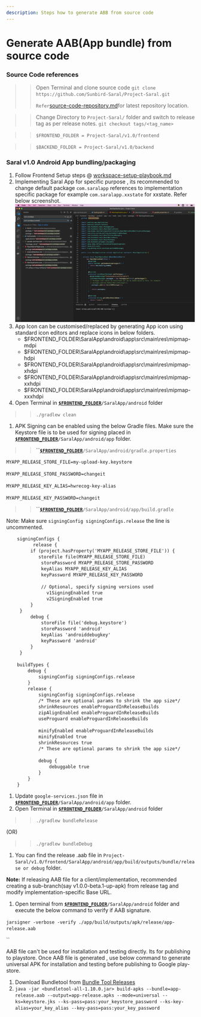 ```yaml
---
description: Steps how to generate ABB from source code
---
```


# Generate AAB(App bundle) from source code

### Source Code references

> > Open Terminal and clone source code `git clone https://github.com/Sunbird-Saral/Project-Saral.git`
> >
> > `Refer`[source-code-repository.md](../engage/source-code-repository.md "mention")for latest repository location.

> > Change Directory to `Project-Saral/` folder and switch to release tag as per release notes. `git checkout tags/<tag_name>`

> > `$FRONTEND_FOLDER = Project-Saral/v1.0/frontend`

> > `$BACKEND_FOLDER = Project-Saral/v1.0/backend`

### Saral v1.0 Android App bundling/packaging

1. Follow Frontend Setup steps @ [workspace-setup-playbook.md](workspace-setup-playbook.md "mention")
2. Implementing Saral App for specific purpose , its recommended to change default package `com.saralapp` references to implementation specific package for example `com.saralapp.xxstate` for xxstate. Refer below screenshot.                                           ![](../.gitbook/assets/Saral-Package-Change-Latest.png)                                                                                                   &#x20;
3. App Icon can be customised/replaced by generating App icon using standard icon editors and replace icons in below folders.
   * $FRONTEND\_FOLDER\SaralApp\android\app\src\main\res\mipmap-mdpi
   * $FRONTEND\_FOLDER\SaralApp\android\app\src\main\res\mipmap-hdpi&#x20;
   * $FRONTEND\_FOLDER\SaralApp\android\app\src\main\res\mipmap-xhdpi&#x20;
   * $FRONTEND\_FOLDER\SaralApp\android\app\src\main\res\mipmap-xxhdpi&#x20;
   * $FRONTEND\_FOLDER\SaralApp\android\app\src\main\res\mipmap-xxxhdpi
4. Open Terminal in [**`$FRONTEND_FOLDER`**](generate-aab-app-bundle-from-source-code.md#source-code-references)`/SaralApp/android` folder

> > `./gradlew clean`

1. APK Signing can be enabled using the below Gradle files. Make sure the Keystore file is to be used for signing placed in [**`$FRONTEND_FOLDER`**](generate-aab-app-bundle-from-source-code.md#source-code-references)`/SaralApp/android/app` folder.

> > **``**[**`$FRONTEND_FOLDER`**](generate-aab-app-bundle-from-source-code.md#source-code-references)`/SaralApp/android/gradle.properties`

```
MYAPP_RELEASE_STORE_FILE=my-upload-key.keystore

MYAPP_RELEASE_STORE_PASSWORD=changeit

MYAPP_RELEASE_KEY_ALIAS=hwrecog-key-alias

MYAPP_RELEASE_KEY_PASSWORD=changeit
```

> > **``**[**`$FRONTEND_FOLDER`**](generate-aab-app-bundle-from-source-code.md#source-code-references)`/SaralApp/android/app/build.gradle`

Note: Make sure `signingConfig signingConfigs.release` the line is uncommented.

```
    signingConfigs {
          release {
         if (project.hasProperty('MYAPP_RELEASE_STORE_FILE')) {
            storeFile file(MYAPP_RELEASE_STORE_FILE)
             storePassword MYAPP_RELEASE_STORE_PASSWORD
             keyAlias MYAPP_RELEASE_KEY_ALIAS
             keyPassword MYAPP_RELEASE_KEY_PASSWORD

             // Optional, specify signing versions used
               v1SigningEnabled true
               v2SigningEnabled true
         }
     }
         debug {
             storeFile file('debug.keystore')
             storePassword 'android'
             keyAlias 'androiddebugkey'
             keyPassword 'android'
         }
     }

    buildTypes {
        debug {
            signingConfig signingConfigs.release
        }
        release {
            signingConfig signingConfigs.release
            /* These are optional params to shrink the app size*/
            shrinkResources enableProguardInReleaseBuilds
            zipAlignEnabled enableProguardInReleaseBuilds
            useProguard enableProguardInReleaseBuilds

            minifyEnabled enableProguardInReleaseBuilds
            minifyEnabled true
            shrinkResources true
            /* These are optional params to shrink the app size*/
                        
            debug {
                debuggable true
            }
        }
    }
```

1. Update `google-services.json` file in [**`$FRONTEND_FOLDER`**](generate-aab-app-bundle-from-source-code.md#source-code-references)`/SaralApp/android/app` folder.
2. Open Terminal in [**`$FRONTEND_FOLDER`**](generate-aab-app-bundle-from-source-code.md#source-code-references)`/SaralApp/android` folder

> > `./gradlew bundleRelease`

(OR)

> > `./gradlew bundleDebug`

1. You can find the release .aab file in `Project-Saral/v1.0/frontend/SaralApp/android/app/build/outputs/bundle/release or debug` folder.

**Note:** If releasing AAB file for a client/implementation, recommended creating a sub-branch(say v1.0.0-beta.1-up-apk) from release tag and modify implementation-specific Base URL.

1. Open terminal from [**`$FRONTEND_FOLDER`**](generate-aab-app-bundle-from-source-code.md#source-code-references)`/SaralApp/android` folder and execute the below command to verify if AAB signature.

`jarsigner -verbose -verify ./app/build/outputs/apk/release/app-release.aab`

``

AAB file can't be used for installation and testing directly. Its for publishing to playstore. Once AAB file is generated , use below command to generate universal APK for installation and testing before publishing to Google play-store.

1. Download Bundletool from [Bundle Tool Releases](https://github.com/google/bundletool/releases)
2. `java -jar <bundletool-all-1.10.0.jar> build-apks --bundle=app-release.aab --output=app-release.apks --mode=universal --ks=keystore.jks --ks-pass=pass:your_keystore_password --ks-key-alias=your_key_alias --key-pass=pass:your_key_password`
